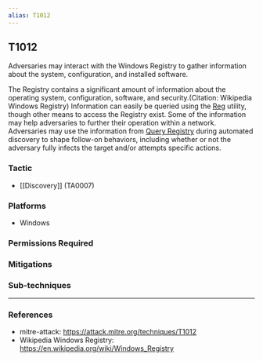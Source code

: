 ```yaml
---
alias: T1012
---
```


## T1012

Adversaries may interact with the Windows Registry to gather information about the system, configuration, and installed software.

The Registry contains a significant amount of information about the operating system, configuration, software, and security.(Citation: Wikipedia Windows Registry) Information can easily be queried using the [Reg](https://attack.mitre.org/software/S0075) utility, though other means to access the Registry exist. Some of the information may help adversaries to further their operation within a network. Adversaries may use the information from [Query Registry](https://attack.mitre.org/techniques/T1012) during automated discovery to shape follow-on behaviors, including whether or not the adversary fully infects the target and/or attempts specific actions.


### Tactic
- [[Discovery]] (TA0007)

### Platforms
- Windows

### Permissions Required

### Mitigations

### Sub-techniques


---
### References

- mitre-attack: https://attack.mitre.org/techniques/T1012
- Wikipedia Windows Registry: https://en.wikipedia.org/wiki/Windows_Registry

